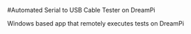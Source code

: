 #Automated Serial to USB Cable Tester on DreamPi

Windows based app that remotely executes tests on DreamPi
